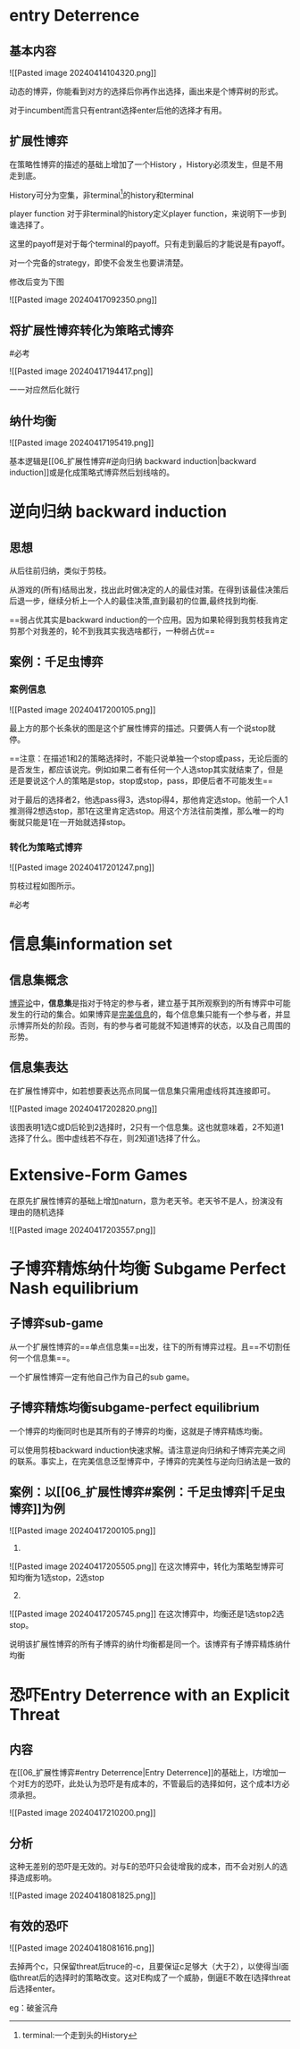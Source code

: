 
# entry Deterrence

## 基本内容

![[Pasted image 20240414104320.png]]

动态的博弈，你能看到对方的选择后你再作出选择，画出来是个博弈树的形式。

对于incumbent而言只有entrant选择enter后他的选择才有用。

## 扩展性博弈


在策略性博弈的描述的基础上增加了一个History ，History必须发生，但是不用走到底。

History可分为空集，非terminal[^1]的history和terminal

[^1]: terminal:一个走到头的History

player function 对于非terminal的history定义player function，来说明下一步到谁选择了。

这里的payoff是对于每个terminal的payoff。只有走到最后的才能说是有payoff。

对一个完备的strategy，即使不会发生也要讲清楚。

修改后变为下图

![[Pasted image 20240417092350.png]]


## 将扩展性博弈转化为策略式博弈

#必考

![[Pasted image 20240417194417.png]]

一一对应然后化就行

## 纳什均衡

![[Pasted image 20240417195419.png]]

基本逻辑是[[06_扩展性博弈#逆向归纳 backward induction|backward induction]]或是化成策略式博弈然后划线啥的。

# 逆向归纳  backward induction

## 思想

从后往前归纳，类似于剪枝。

从游戏的(所有)结局出发，找出此时做决定的人的最佳对策。在得到该最佳决策后后退一步，继续分析上一个人的最佳决策,直到最初的位置,最终找到均衡.

==弱占优其实是backward induction的一个应用。因为如果轮得到我剪枝我肯定剪那个对我差的，轮不到我其实我选啥都行，一种弱占优==

## 案例：千足虫博弈

### 案例信息

![[Pasted image 20240417200105.png]]

最上方的那个长条状的图是这个扩展性博弈的描述。只要俩人有一个说stop就停。

==注意：在描述1和2的策略选择时，不能只说单独一个stop或pass，无论后面的是否发生，都应该说完。例如如果二者有任何一个人选stop其实就结束了，但是还是要说这个人的策略是stop，stop或stop，pass，即便后者不可能发生==

对于最后的选择者2，他选pass得3，选stop得4，那他肯定选stop。他前一个人1推测得2想选stop，那1在这里肯定选stop。用这个方法往前类推，那么唯一的均衡就只能是1在一开始就选择stop。

### 转化为策略式博弈

![[Pasted image 20240417201247.png]]

剪枝过程如图所示。

#必考 

# 信息集information set

## 信息集概念

[博弈论](https://zh.wikipedia.org/wiki/%E5%8D%9A%E5%BC%88%E8%AE%BA "博弈论")中，**信息集**是指对于特定的参与者，建立基于其所观察到的所有博弈中可能发生的行动的集合。如果博弈是[完美信息](https://zh.wikipedia.org/wiki/%E5%AE%8C%E7%BE%8E%E4%BF%A1%E6%81%AF "完美信息")的，每个信息集只能有一个参与者，并显示博弈所处的阶段。否则，有的参与者可能就不知道博弈的状态，以及自己周围的形势。

## 信息集表达

在扩展性博弈中，如若想要表达亮点同属一信息集只需用虚线将其连接即可。

![[Pasted image 20240417202820.png]]

该图表明1选C或D后轮到2选择时，2只有一个信息集。这也就意味着，2不知道1选择了什么。图中虚线若不存在，则2知道1选择了什么。

# Extensive-Form Games 

在原先扩展性博弈的基础上增加naturn，意为老天爷。老天爷不是人，扮演没有理由的随机选择

![[Pasted image 20240417203557.png]]

# 子博弈精炼纳什均衡 Subgame Perfect Nash equilibrium

## 子博弈sub-game

从一个扩展性博弈的==单点信息集==出发，往下的所有博弈过程。且==不切割任何一个信息集==。

一个扩展性博弈一定有他自己作为自己的sub game。

## 子博弈精炼均衡subgame-perfect equilibrium 

一个博弈的均衡同时也是其所有的子博弈的均衡，这就是子博弈精炼均衡。

可以使用剪枝backward induction快速求解。请注意逆向归纳和子博弈完美之间的联系。事实上，在完美信息泛型博弈中，子博弈的完美性与逆向归纳法是一致的

## 案例：以[[06_扩展性博弈#案例：千足虫博弈|千足虫博弈]]为例

![[Pasted image 20240417200105.png]]

1. 
![[Pasted image 20240417205505.png]]
	在这次博弈中，转化为策略型博弈可知均衡为1选stop，2选stop

2. 
![[Pasted image 20240417205745.png]]
	在这次博弈中，均衡还是1选stop2选stop。
	
说明该扩展性博弈的所有子博弈的纳什均衡都是同一个。该博弈有子博弈精炼纳什均衡

# 恐吓Entry Deterrence with an Explicit Threat

## 内容

在[[06_扩展性博弈#entry Deterrence|Entry Deterrence]]的基础上，I方增加一个对E方的恐吓，此处认为恐吓是有成本的，不管最后的选择如何，这个成本I方必须承担。

![[Pasted image 20240417210200.png]]

## 分析

这种无差别的恐吓是无效的。对与E的恐吓只会徒增我的成本，而不会对别人的选择造成影响。

![[Pasted image 20240418081825.png]]


## 有效的恐吓

![[Pasted image 20240418081616.png]]

去掉两个c，只保留threat后truce的-c，且要保证c足够大（大于2），以使得当I面临threat后的选择时的策略改变。这对E构成了一个威胁，倒逼E不敢在I选择threat后选择enter。

eg：破釜沉舟

